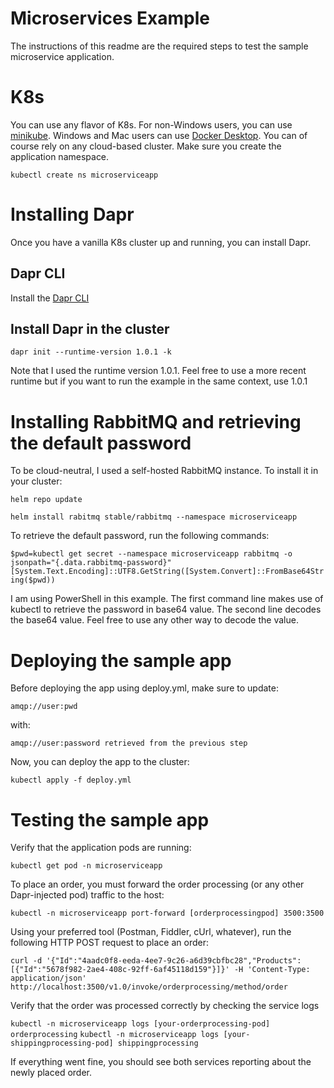 Microservices Example
============
The instructions of this readme are the required steps to test the sample microservice application.
# K8s
You can use any flavor of K8s. For non-Windows users, you can use [minikube](https://minikube.sigs.k8s.io/docs/start/). Windows and Mac users can use [Docker Desktop](https://www.docker.com/products/docker-desktop).
You can of course rely on any cloud-based cluster. Make sure you create the application namespace.

`kubectl create ns microserviceapp`
# Installing Dapr
Once you have a vanilla K8s cluster up and running, you can install Dapr.
## Dapr CLI
Install the [Dapr CLI](https://docs.dapr.io/getting-started/install-dapr-cli)
## Install Dapr in the cluster
`dapr init --runtime-version 1.0.1 -k`

Note that I used the runtime version 1.0.1. Feel free to use a more recent runtime but if you want to run the example in the same context, use 1.0.1
# Installing RabbitMQ and retrieving the default password
To be cloud-neutral, I used a self-hosted RabbitMQ instance. To install it in your cluster:

`helm repo update` 

`helm install rabitmq stable/rabbitmq --namespace microserviceapp`

To retrieve the default password, run the following commands:

`$pwd=kubectl get secret --namespace microserviceapp rabbitmq -o jsonpath="{.data.rabbitmq-password}"`
`[System.Text.Encoding]::UTF8.GetString([System.Convert]::FromBase64String($pwd))`

I am using PowerShell in this example. The first command line makes use of kubectl to retrieve the password in base64 value. The second line decodes the base64 value. Feel free to use any other way to decode the value.

# Deploying the sample app
Before deploying the app using deploy.yml, make sure to update:

`amqp://user:pwd`

with:

`amqp://user:password retrieved from the previous step`

Now, you can deploy the app to the cluster:

`kubectl apply -f deploy.yml`

# Testing the sample app
Verify that the application pods are running:

`kubectl get pod -n microserviceapp`

To place an order, you must forward the order processing (or any other Dapr-injected pod) traffic to the host:

`kubectl -n microserviceapp port-forward [orderprocessingpod] 3500:3500`

Using your preferred tool (Postman, Fiddler, cUrl, whatever), run the following HTTP POST request to place an order:

`curl -d '{"Id":"4aadc0f8-eeda-4ee7-9c26-a6d39cbfbc28","Products":[{"Id":"5678f982-2ae4-408c-92ff-6af45118d159"}]}' -H 'Content-Type: application/json' http://localhost:3500/v1.0/invoke/orderprocessing/method/order`

Verify that the order was processed correctly by checking the service logs

`kubectl -n microserviceapp logs [your-orderprocessing-pod] orderprocessing`
`kubectl -n microserviceapp logs [your-shippingprocessing-pod] shippingprocessing`

If everything went fine, you should see both services reporting about the newly placed order.
